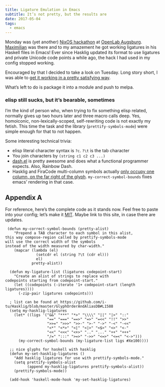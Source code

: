 ```yaml
---
title: Ligature Emulation in Emacs
subtitle: It’s not pretty, but the results are
date: 2017-05-04
tags:
  - emacs
---
```


Monday was (yet another)
[NixOS hackathon][hackathon] at [OpenLab Augsburg][ola].
[Maximilian][mhuber] was there and to my amazement
he got working ligatures in his Haskell files in Emacs! Ever since Hasklig
updated its format to use ligatures and private Unicode code points a while ago,
the hack I had used in my config stopped working.

Encouraged by that I decided to take a look on Tuesday. Long story short, I was
able to [get it working in a pretty satisfying way][done].

[hackathon]: https://www.meetup.com/Munich-NixOS-Meetup/events/239077247/
[mhuber]: https://github.com/maximilianhuber
[ola]: https://openlab-augsburg.de
[done]: https://github.com/i-tu/Hasklig/issues/84#issuecomment-298803495

What’s left to do is package it into a module and push to melpa.


### elisp still sucks, but it’s bearable, sometimes

I’m the kind of person who, when trying to fix something elisp related, normally
gives up two hours later and three macro calls deep. Yes, homoiconic,
non-lexically-scoped, self-rewriting code is not exactly my fetish.
This time the task and the library (`prettify-symbols-mode`) were simple enough
for that to not happen.

Some interesting technical trivia:

- elisp literal character syntax is `?c`. `?\t` is the tab character
- You join characters by `(string c1 c2 c3 ...)`
- [dash.el][dash] is pretty awesome and does what a functional programmer
  expects. Also, Rainbow Dash.
- Hasklig and FiraCode multi-column symbols actually [only occupy one column, on
  the far right of the glyph][glyph]. `my-correct-symbol-bounds` fixes emacs’
  rendering in that case.


[dash]: https://github.com/magnars/dash.el
[glyph]: https://github.com/tonsky/FiraCode/issues/211#issuecomment-239082368


## Appendix A

For reference, here’s the complete code as it stands now. Feel free to paste
into your config; let’s make it [MIT][mit]. Maybe link to this site, in case there are
updates.

[mit]: https://opensource.org/licenses/MIT

```elisp
 (defun my-correct-symbol-bounds (pretty-alist)
    "Prepend a TAB character to each symbol in this alist,
this way compose-region called by prettify-symbols-mode
will use the correct width of the symbols
instead of the width measured by char-width."
    (mapcar (lambda (el)
              (setcdr el (string ?\t (cdr el)))
              el)
            pretty-alist))

  (defun my-ligature-list (ligatures codepoint-start)
    "Create an alist of strings to replace with
codepoints starting from codepoint-start."
    (let ((codepoints (-iterate '1+ codepoint-start (length ligatures))))
      (-zip-pair ligatures codepoints)))

  ; list can be found at https://github.com/i-tu/Hasklig/blob/master/GlyphOrderAndAliasDB#L1588
  (setq my-hasklig-ligatures
    (let* ((ligs '("&&" "***" "*>" "\\\\" "||" "|>" "::"
                   "==" "===" "==>" "=>" "=<<" "!!" ">>"
                   ">>=" ">>>" ">>-" ">-" "->" "-<" "-<<"
                   "<*" "<*>" "<|" "<|>" "<$>" "<>" "<-"
                   "<<" "<<<" "<+>" ".." "..." "++" "+++"
                   "/=" ":::" ">=>" "->>" "<=>" "<=<" "<->")))
      (my-correct-symbol-bounds (my-ligature-list ligs #Xe100))))

  ;; nice glyphs for haskell with hasklig
  (defun my-set-hasklig-ligatures ()
    "Add hasklig ligatures for use with prettify-symbols-mode."
    (setq prettify-symbols-alist
          (append my-hasklig-ligatures prettify-symbols-alist))
    (prettify-symbols-mode))

  (add-hook 'haskell-mode-hook 'my-set-hasklig-ligatures)
```
